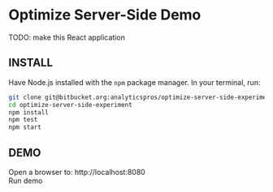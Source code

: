 # Optimize Server-Side Demo  
TODO: make this React application  

## INSTALL
Have Node.js installed with the `npm` package manager. In your terminal, run:  
```bash
git clone git@bitbucket.org:analyticspros/optimize-server-side-experiment.git
cd optimize-server-side-experiment
npm install
npm test
npm start
```

## DEMO
Open a browser to: http://localhost:8080  
Run demo
